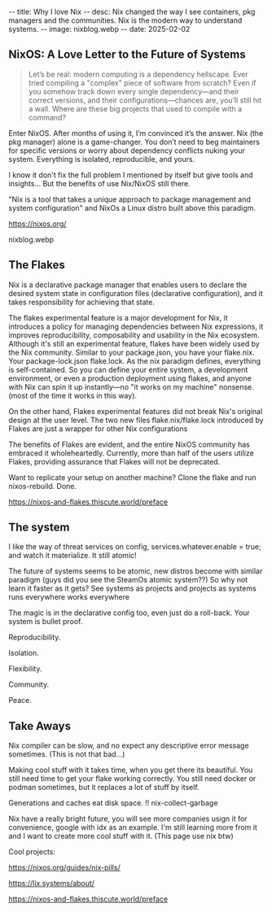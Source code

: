 -- title: Why I love Nix
-- desc: Nix changed the way I see containers, pkg managers and the communities. Nix is the modern way to understand systems.
-- image: nixblog.webp
-- date: 2025-02-02

## NixOS: A Love Letter to the Future of Systems

> Let’s be real: modern computing is a dependency hellscape. Ever tried compiling a "complex" piece of software from scratch? Even if you somehow track down every single dependency—and their correct versions, and their configurations—chances are, you’ll still hit a wall. Where are these big projects that used to compile with a command?

Enter NixOS. After months of using it, I’m convinced it’s the answer. Nix (the pkg manager) alone is a game-changer. You don’t need to beg maintainers for specific versions or worry about dependency conflicts nuking your system. Everything is isolated, reproducible, and yours.

I know it don't fix the full problem I mentioned by itself but give tools and insights... But the benefits of use Nix/NixOS still there.


"Nix is a tool that takes a unique approach to package management and system configuration" and NixOs a Linux distro built above this paradigm.

https://nixos.org/

nixblog.webp


## The Flakes

Nix is a declarative package manager that enables users to declare the desired system state in configuration files (declarative configuration), and it takes responsibility for achieving that state.

The flakes experimental feature is a major development for Nix, it introduces a policy for managing dependencies between Nix expressions, it improves reproducibility, composability and usability in the Nix ecosystem. Although it's still an experimental feature, flakes have been widely used by the Nix community. Similar to your package.json, you have your flake.nix. Your package-lock.json flake.lock.
As the nix paradigm defines, everything is self-contained. So you can define your entire system, a development environment, or even a production deployment using flakes, and anyone with Nix can spin it up instantly—no "it works on my machine" nonsense. (most of the time it works in this way).

On the other hand, Flakes experimental features did not break Nix's original design at the user level. The two new files flake.nix/flake.lock introduced by Flakes are just a wrapper for other Nix configurations

The benefits of Flakes are evident, and the entire NixOS community has embraced it wholeheartedly. Currently, more than half of the users utilize Flakes, providing assurance that Flakes will not be deprecated.

Want to replicate your setup on another machine? Clone the flake and run nixos-rebuild. Done.

https://nixos-and-flakes.thiscute.world/preface

## The system

I like the way of threat services on config, services.whatever.enable = true; and watch it materialize. It still atomic!

The future of systems seems to be atomic, new distros become with similar paradigm (guys did you see the SteamOs atomic system??) So why not learn it faster as it gets? See systems as projects and projects as systems runs everywhere works everywhere

The magic is in the declarative config too, even just do a roll-back. Your system is bullet proof.


Reproducibility.

Isolation.

Flexibility.

Community.

Peace.

## Take Aways

Nix compiler can be slow, and no expect any descriptive error message sometimes. (This is not that bad...)

Making cool stuff with it takes time, when you get there its beautiful. You still need time to get your flake working correctly. You still need docker or podman sometimes, but it replaces a lot of stuff by itself.

Generations and caches eat disk space. !! nix-collect-garbage

Nix have a really bright future, you will see more companies usign it for convenience, google with idx as an example. I'm still learning more from it and I want to create more cool stuff with it. (This page use nix btw)

Cool projects:

https://nixos.org/guides/nix-pills/

https://lix.systems/about/

https://nixos-and-flakes.thiscute.world/preface
